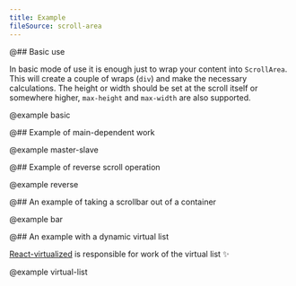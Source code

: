 ```yaml
---
title: Example
fileSource: scroll-area
---
```


@## Basic use

In basic mode of use it is enough just to wrap your content into `ScrollArea`. This will create a couple of wraps (`div`) and make the necessary calculations. The height or width should be set at the scroll itself or somewhere higher, `max-height` and `max-width` are also supported.

@example basic

@## Example of main-dependent work

@example master-slave

@## Example of reverse scroll operation

@example reverse

@## An example of taking a scrollbar out of a container

@example bar

@## An example with a dynamic virtual list

[React-virtualized](https://github.com/bvaughn/react-virtualized) is responsible for work of the virtual list ✨

@example virtual-list
